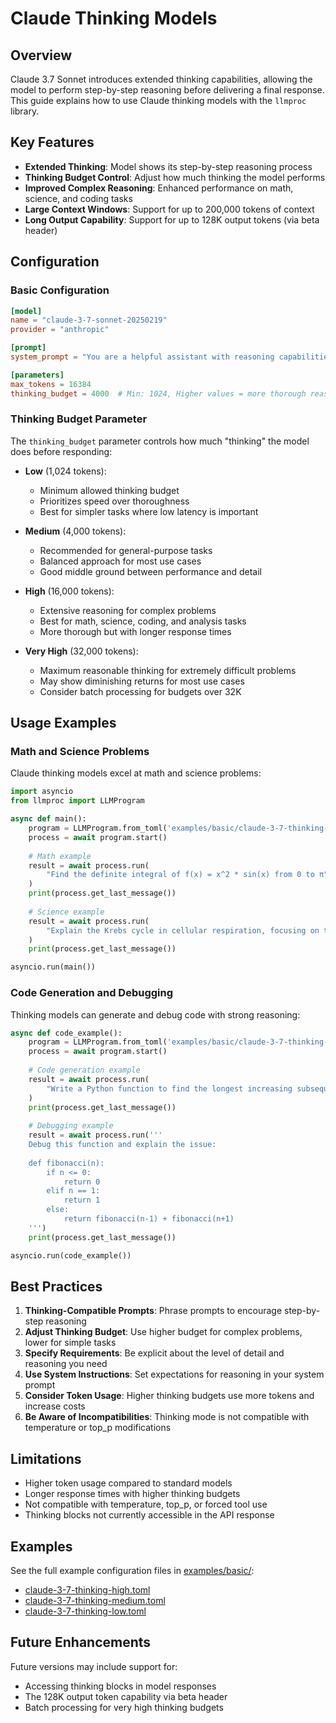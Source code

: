 # Claude Thinking Models

## Overview

Claude 3.7 Sonnet introduces extended thinking capabilities, allowing the model to perform step-by-step reasoning before delivering a final response. This guide explains how to use Claude thinking models with the `llmproc` library.

## Key Features

- **Extended Thinking**: Model shows its step-by-step reasoning process
- **Thinking Budget Control**: Adjust how much thinking the model performs
- **Improved Complex Reasoning**: Enhanced performance on math, science, and coding tasks
- **Large Context Windows**: Support for up to 200,000 tokens of context
- **Long Output Capability**: Support for up to 128K output tokens (via beta header)

## Configuration

### Basic Configuration

```toml
[model]
name = "claude-3-7-sonnet-20250219"
provider = "anthropic"

[prompt]
system_prompt = "You are a helpful assistant with reasoning capabilities."

[parameters]
max_tokens = 16384
thinking_budget = 4000  # Min: 1024, Higher values = more thorough reasoning
```

### Thinking Budget Parameter

The `thinking_budget` parameter controls how much "thinking" the model does before responding:

- **Low** (1,024 tokens):
  - Minimum allowed thinking budget
  - Prioritizes speed over thoroughness
  - Best for simpler tasks where low latency is important

- **Medium** (4,000 tokens):
  - Recommended for general-purpose tasks
  - Balanced approach for most use cases
  - Good middle ground between performance and detail

- **High** (16,000 tokens):
  - Extensive reasoning for complex problems
  - Best for math, science, coding, and analysis tasks
  - More thorough but with longer response times

- **Very High** (32,000 tokens):
  - Maximum reasonable thinking for extremely difficult problems
  - May show diminishing returns for most use cases
  - Consider batch processing for budgets over 32K

## Usage Examples

### Math and Science Problems

Claude thinking models excel at math and science problems:

```python
import asyncio
from llmproc import LLMProgram

async def main():
    program = LLMProgram.from_toml('examples/basic/claude-3-7-thinking-high.toml')
    process = await program.start()
    
    # Math example
    result = await process.run(
        "Find the definite integral of f(x) = x^2 * sin(x) from 0 to π"
    )
    print(process.get_last_message())
    
    # Science example
    result = await process.run(
        "Explain the Krebs cycle in cellular respiration, focusing on the key molecules involved."
    )
    print(process.get_last_message())

asyncio.run(main())
```

### Code Generation and Debugging

Thinking models can generate and debug code with strong reasoning:

```python
async def code_example():
    program = LLMProgram.from_toml('examples/basic/claude-3-7-thinking-high.toml')
    process = await program.start()
    
    # Code generation example
    result = await process.run(
        "Write a Python function to find the longest increasing subsequence in a list of integers."
    )
    print(process.get_last_message())
    
    # Debugging example
    result = await process.run('''
    Debug this function and explain the issue:
    
    def fibonacci(n):
        if n <= 0:
            return 0
        elif n == 1:
            return 1
        else:
            return fibonacci(n-1) + fibonacci(n+1)
    ''')
    print(process.get_last_message())

asyncio.run(code_example())
```

## Best Practices

1. **Thinking-Compatible Prompts**: Phrase prompts to encourage step-by-step reasoning
2. **Adjust Thinking Budget**: Use higher budget for complex problems, lower for simple tasks
3. **Specify Requirements**: Be explicit about the level of detail and reasoning you need
4. **Use System Instructions**: Set expectations for reasoning in your system prompt
5. **Consider Token Usage**: Higher thinking budgets use more tokens and increase costs
6. **Be Aware of Incompatibilities**: Thinking mode is not compatible with temperature or top_p modifications

## Limitations

- Higher token usage compared to standard models
- Longer response times with higher thinking budgets
- Not compatible with temperature, top_p, or forced tool use
- Thinking blocks not currently accessible in the API response

## Examples

See the full example configuration files in [examples/basic/](../examples/basic/):

- [claude-3-7-thinking-high.toml](../examples/basic/claude-3-7-thinking-high.toml)
- [claude-3-7-thinking-medium.toml](../examples/basic/claude-3-7-thinking-medium.toml)
- [claude-3-7-thinking-low.toml](../examples/basic/claude-3-7-thinking-low.toml)

## Future Enhancements

Future versions may include support for:

- Accessing thinking blocks in model responses
- The 128K output token capability via beta header
- Batch processing for very high thinking budgets